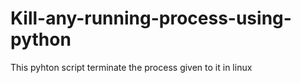 # Kill-any-running-process-using-python
This pyhton script terminate the process given to it in linux
